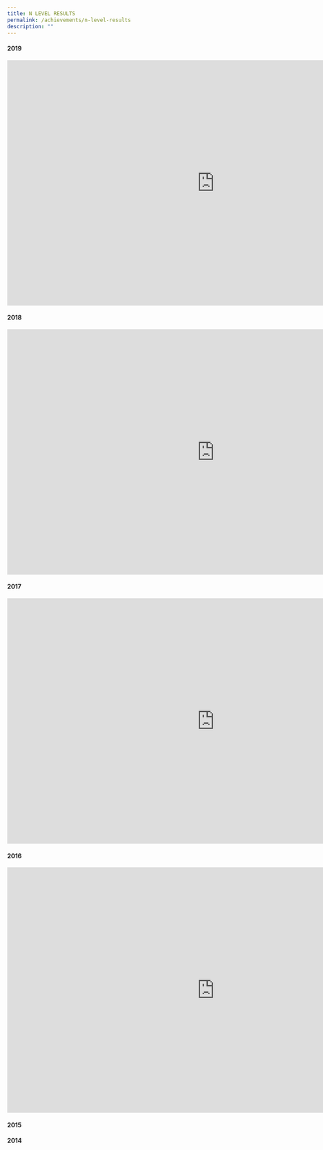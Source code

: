 ```yaml
---
title: N LEVEL RESULTS
permalink: /achievements/n-level-results
description: ""
---
```

<h4><strong>2019</strong></h4>
<iframe src="https://docs.google.com/presentation/d/e/2PACX-1vTsnFACiDEPgnwYFunLJcd1WjbTeBfc7CSyqDzMbS_Yoz-9URSwECwL2_AgGXa49c0WBg5SF3yIXs6d/embed?start=false&loop=false&delayms=10000" frameborder="0" width="960" height="569" allowfullscreen="true"></iframe>
<h4><strong>2018</strong></h4>
<iframe src="https://docs.google.com/presentation/d/e/2PACX-1vSXiM4VUcRllOeP5Mji-p4wodrl5XYI3sPCYmIVi9BZribCRGoDidG9xzsz23zoBcDjDqp7BwkMD-I0/embed?start=false&loop=false&delayms=5000" frameborder="0" width="960" height="569" allowfullscreen="true"></iframe>
<h4><strong>2017</strong></h4>
<iframe src="https://docs.google.com/presentation/d/e/2PACX-1vQF4OjhqsJIfTeZx3HnoopkwqrfDpwiO7RHWXtKzcPtWS8z_iY5qgvzHcpQssazeoOpNuXfffDA-PkC/embed?start=false&loop=false&delayms=5000" frameborder="0" width="960" height="569" allowfullscreen="true"></iframe>
<h4><strong>2016</strong></h4>
<iframe src="https://docs.google.com/presentation/d/e/2PACX-1vT7KkMbmwsnHLvq9nAGth657qeAf_0yREV9m7uy_IyU303idtxLtvq5Ota8XFYJ532tcQo35fxv0rHq/embed?start=false&loop=false&delayms=5000" frameborder="0" width="960" height="569" allowfullscreen="true"></iframe>
<h4><strong>2015</strong></h4>

<h4><strong>2014</strong></h4>